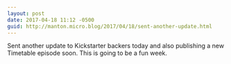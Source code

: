 ```yaml
---
layout: post
date: 2017-04-18 11:12 -0500
guid: http://manton.micro.blog/2017/04/18/sent-another-update.html
---
```

Sent another update to Kickstarter backers today and also publishing a new Timetable episode soon. This is going to be a fun week.
